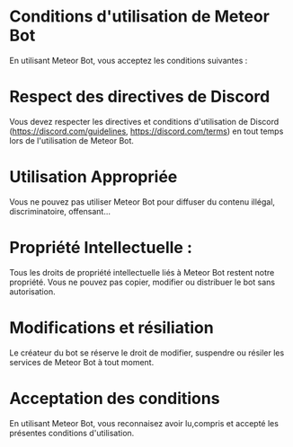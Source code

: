 # Conditions d'utilisation de Meteor Bot
En utilisant Meteor Bot, vous acceptez les conditions suivantes : 
# Respect des directives de Discord
Vous devez respecter les directives et conditions d'utilisation de Discord (https://discord.com/guidelines, https://discord.com/terms) en 
tout temps lors de l'utilisation de Meteor Bot.
# Utilisation Appropriée 
Vous ne pouvez pas utiliser Meteor Bot pour diffuser du contenu illégal, discriminatoire, offensant... 
# Propriété Intellectuelle : 
Tous les droits de propriété intellectuelle liés à Meteor Bot restent notre propriété. Vous ne pouvez pas copier, modifier ou distribuer le bot sans autorisation.
# Modifications et résiliation
Le créateur du bot se réserve le droit de modifier, suspendre ou résiler les services de Meteor Bot à tout moment.
# Acceptation des conditions
En utilisant Meteor Bot, vous reconnaisez avoir lu,compris et accepté les présentes conditions d'utilisation.
